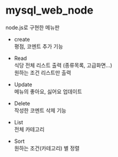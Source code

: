 # mysql_web_node
node.js로  구현한 메뉴판

- create<br/>
평점, 코멘트 추가 기능

- Read<br/>
식당 전체 리스트 출력 (종류목록, 고급화면...)<br/>
원하는 조건 리스트만 출력

- Update<br/>
메뉴의 좋아요, 싫어요 업데이트

- Delete<br/>
작성한 코멘트 삭제 기능

- List<br/>
전체 카테고리

- Sort<br/>
원하는 조건(카테고리) 별 정렬
